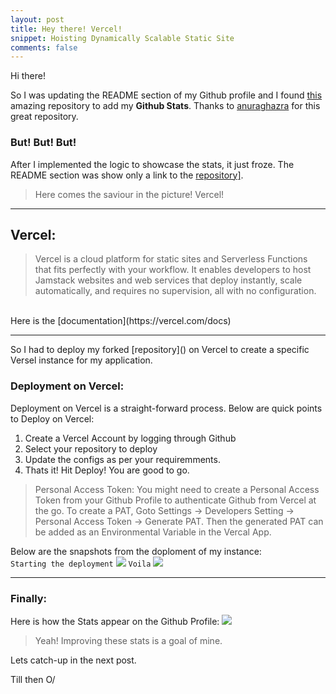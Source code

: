 ```yaml
---
layout: post
title: Hey there! Vercel!
snippet: Hoisting Dynamically Scalable Static Site
comments: false
---
```


Hi there!

<p>So I was updating the README section of my Github profile and I found <a href="https://github.com/anuraghazra/github-readme-stats">this</a> amazing repository to add my <strong>Github Stats</strong>. Thanks to <a href="https://github.com/anuraghazra/github-readme-stats">anuraghazra</a> for this great repository.</p>

### But! But! But!
<p>After I implemented the logic to showcase the stats, it just froze. The README section was show only a link to the <a href="https://github.com/anuraghazra/github-readme-stats">repository]</a>.</p>

> Here comes the saviour in the picture! Vercel!

---

## Vercel:

> Vercel is a cloud platform for static sites and Serverless Functions that fits perfectly with your workflow. It enables developers to host Jamstack websites and web services that deploy instantly, scale automatically, and requires no supervision, all with no configuration.

<br>
Here is the [documentation](https://vercel.com/docs)

---

<p>So I had to deploy my forked [repository]() on Vercel to create a specific Versel instance for my application. </p>

### Deployment on Vercel:
<p>
Deployment on Vercel is a straight-forward process. Below are quick points to Deploy on Vercel:
<ol>
<li>Create a Vercel Account by logging through Github</li>
<li>Select your repository to deploy</li>
<li>Update the configs as per your requiremments.</li>
<li>Thats it! Hit Deploy! You are good to go.</li>
</ol>
</p>

> Personal Access Token: You might need to create a Personal Access Token from your Github Profile to authenticate Github from Vercel at the go. To create a PAT, Goto Settings -> Developers Setting -> Personal Access Token -> Generate PAT. Then the generated PAT can be added as an Environmental Variable in the Vercal App.

<p>
Below are the snapshots from the doploment of my instance:<br>
<code>Starting the deployment</code>
<img src='https://github.com/IshaanBhatnagar25/assets/2020-10-11_VercelDeployment.png'>
<code>Voila</code>
<img src='https://github.com/IshaanBhatnagar25/assets/2020-10-11_Vercel_Deployed.png'>
</p>

---

### Finally:
Here is how the Stats appear on the Github Profile:
<img src='https://github.com/IshaanBhatnagar25/assets/2020-10-11_Stats.png'>

> Yeah! Improving these stats is a goal of mine.

Lets catch-up in the next post.

Till then O/
